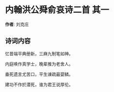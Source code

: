 # 内翰洪公舜俞哀诗二首  其一

**作者**: 刘克庄

## 诗词内容

忆昔端平典册新，三麻九制笔如神。

内庭唤作真学士，晚辈推为老舍人。

垂死遗言尤苦口，平生谏疏最婴鳞。

建功不作於潜死，谁为君王说厚伦。

